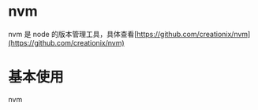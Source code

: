 
# nvm 
nvm 是 node 的版本管理工具，具体查看[https://github.com/creationix/nvm](https://github.com/creationix/nvm)

# 基本使用

nvm 

